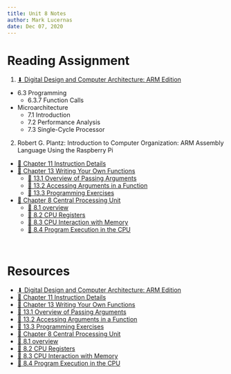 ```yaml
---
title: Unit 8 Notes
author: Mark Lucernas
date: Dec 07, 2020
---
```



# Reading Assignment

1. [⬇ Digital Design and Computer Architecture: ARM Edition](file:../../../../files/fall-2020/CISC-211/DDCAarm.pdf)

- 6.3 Programming
  * 6.3.7 Function Calls
- Microarchitecture
  * 7.1 Introduction
  * 7.2 Performance Analysis
  * 7.3 Single-Cycle Processor

2. Robert G. Plantz: Introduction to Computer Organization: ARM Assembly
   Language Using the Raspberry Pi

- [📄 Chapter 11 Instruction Details](https://bob.cs.sonoma.edu/IntroCompOrg-RPi/chp-ops.html)
- [📄 Chapter 13 Writing Your Own Functions](https://bob.cs.sonoma.edu/IntroCompOrg-RPi/chp-writfuncs.html)
  * [📄 13.1 Overview of Passing Arguments](https://bob.cs.sonoma.edu/IntroCompOrg-RPi/sec-sfdesign.html)
  * [📄 13.2 Accessing Arguments in a Function](https://bob.cs.sonoma.edu/IntroCompOrg-RPi/sec-arg-access.html)
  * [📄 13.3 Programming Exercises](http://13.3%20Programming%20Exercises)
- [📄 Chapter 8 Central Processing Unit](https://bob.cs.sonoma.edu/IntroCompOrg-RPi/chp-cpu.html)
  * [📄 8.1 overview](https://bob.cs.sonoma.edu/IntroCompOrg-RPi/chp-cpu.html)
  * [📄 8.2 CPU Registers](https://bob.cs.sonoma.edu/IntroCompOrg-RPi/sec-cpureg.html)
  * [📄 8.3 CPU Interaction with Memory](https://bob.cs.sonoma.edu/IntroCompOrg-RPi/sec-cpuinteract.html)
  * [📄 8.4 Program Execution in the CPU](https://bob.cs.sonoma.edu/IntroCompOrg-RPi/sec-progexec.html)

<br>

# Resources

- [⬇ Digital Design and Computer Architecture: ARM Edition](file:../../../../files/fall-2020/CISC-211/DDCAarm.pdf)
- [📄 Chapter 11 Instruction Details](https://bob.cs.sonoma.edu/IntroCompOrg-RPi/chp-ops.html)
- [📄 Chapter 13 Writing Your Own Functions](https://bob.cs.sonoma.edu/IntroCompOrg-RPi/chp-writfuncs.html)
- [📄 13.1 Overview of Passing Arguments](https://bob.cs.sonoma.edu/IntroCompOrg-RPi/sec-sfdesign.html)
- [📄 13.2 Accessing Arguments in a Function](https://bob.cs.sonoma.edu/IntroCompOrg-RPi/sec-arg-access.html)
- [📄 13.3 Programming Exercises](http://13.3%20Programming%20Exercises)
- [📄 Chapter 8 Central Processing Unit](https://bob.cs.sonoma.edu/IntroCompOrg-RPi/chp-cpu.html)
- [📄 8.1 overview](https://bob.cs.sonoma.edu/IntroCompOrg-RPi/chp-cpu.html)
- [📄 8.2 CPU Registers](https://bob.cs.sonoma.edu/IntroCompOrg-RPi/sec-cpureg.html)
- [📄 8.3 CPU Interaction with Memory](https://bob.cs.sonoma.edu/IntroCompOrg-RPi/sec-cpuinteract.html)
- [📄 8.4 Program Execution in the CPU](https://bob.cs.sonoma.edu/IntroCompOrg-RPi/sec-progexec.html)

